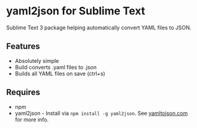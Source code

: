 yaml2json for Sublime Text
==========================

Sublime Text 3 package helping automatically convert YAML files to JSON.

Features
--------
- Absolutely simple
- Build converts .yaml files to .json
- Builds all YAML files on save (ctrl+s)

Requires
--------
- npm
- yaml2json - Install via `npm install -g yaml2json`. See [yamltojson.com](http://yamltojson.com/) for more info.